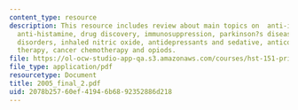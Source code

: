 ```yaml
---
content_type: resource
description: This resource includes review about main topics on  anti-inflammatory,
  anti-histamine, drug discovery, immunosuppression, parkinson?s disease and movement
  disorders, inhaled nitric oxide, antidepressants and sedative, anticonvulsant, antimicrobial
  therapy, cancer chemotherapy and opiods.
file: https://ol-ocw-studio-app-qa.s3.amazonaws.com/courses/hst-151-principles-of-pharmacology-spring-2005/2078b25760ef41946b6892352886d218_2005_final_2.pdf
file_type: application/pdf
resourcetype: Document
title: 2005_final_2.pdf
uid: 2078b257-60ef-4194-6b68-92352886d218
---
```

